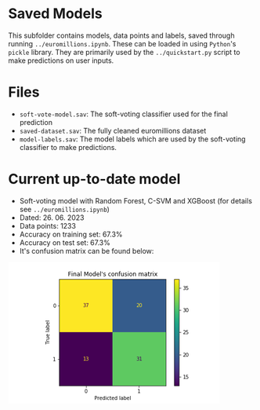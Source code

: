 # Saved Models

This subfolder contains models, data points and labels, saved through running `../euromillions.ipynb`.
These can be loaded in using `Python`'s `pickle` library.
They are primarily used by the `../quickstart.py` script to make predictions on user inputs.

# Files

- `soft-vote-model.sav`: The soft-voting classifier used for the final prediction
- `saved-dataset.sav`: The fully cleaned euromillions dataset
- `model-labels.sav`: The model labels which are used by the soft-voting classifier to make predictions.

# Current up-to-date model

- Soft-voting model with Random Forest, C-SVM and XGBoost (for details see `../euromillions.ipynb`)
- Dated: 26. 06. 2023
- Data points: 1233
- Accuracy on training set: 67.3%
- Accuracy on test set: 67.3%
- It's confusion matrix can be found below:


![Confusion matrix](../plots/final-model-confusion-matrix.png "Confusion matrix computed on test dataset via the final predictive model.")
